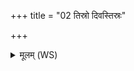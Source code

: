 +++
title = "02 तिस्रो दिवस्तिस्रः"

+++
<details><summary>मूलम् (WS)</summary>

तिस्रो दिवस्तिस्रः पृथिवीः षट् चेमाः प्रदिशो महीः ।  
तयाहं सर्वान् यातून् पश्यानि देव्योषधे ॥ २ ॥
</details>